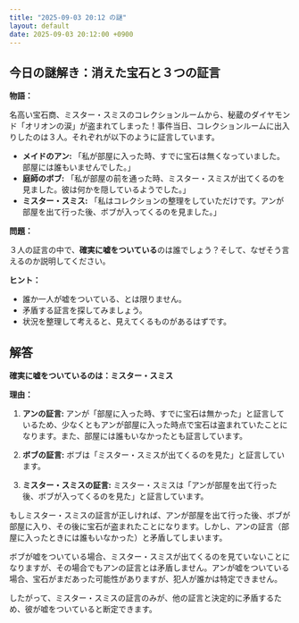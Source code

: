 ```yaml
---
title: "2025-09-03 20:12 の謎"
layout: default
date: 2025-09-03 20:12:00 +0900
---
```

## 今日の謎解き：消えた宝石と３つの証言

**物語：**

名高い宝石商、ミスター・スミスのコレクションルームから、秘蔵のダイヤモンド「オリオンの涙」が盗まれてしまった！事件当日、コレクションルームに出入りしたのは３人。それぞれが以下のように証言しています。

*   **メイドのアン:** 「私が部屋に入った時、すでに宝石は無くなっていました。部屋には誰もいませんでした。」
*   **庭師のボブ:** 「私が部屋の前を通った時、ミスター・スミスが出てくるのを見ました。彼は何かを隠しているようでした。」
*   **ミスター・スミス:** 「私はコレクションの整理をしていただけです。アンが部屋を出て行った後、ボブが入ってくるのを見ました。」

**問題：**

３人の証言の中で、**確実に嘘をついている**のは誰でしょう？そして、なぜそう言えるのか説明してください。

**ヒント：**

*   誰か一人が嘘をついている、とは限りません。
*   矛盾する証言を探してみましょう。
*   状況を整理して考えると、見えてくるものがあるはずです。

## 解答

**確実に嘘をついているのは：ミスター・スミス**

**理由：**

1.  **アンの証言:** アンが「部屋に入った時、すでに宝石は無かった」と証言しているため、少なくともアンが部屋に入った時点で宝石は盗まれていたことになります。また、部屋には誰もいなかったとも証言しています。

2.  **ボブの証言:** ボブは「ミスター・スミスが出てくるのを見た」と証言しています。

3.  **ミスター・スミスの証言:** ミスター・スミスは「アンが部屋を出て行った後、ボブが入ってくるのを見た」と証言しています。

もしミスター・スミスの証言が正しければ、アンが部屋を出て行った後、ボブが部屋に入り、その後に宝石が盗まれたことになります。しかし、アンの証言（部屋に入ったときには誰もいなかった）と矛盾してしまいます。

ボブが嘘をついている場合、ミスター・スミスが出てくるのを見ていないことになりますが、その場合でもアンの証言とは矛盾しません。アンが嘘をついている場合、宝石がまだあった可能性がありますが、犯人が誰かは特定できません。

したがって、ミスター・スミスの証言のみが、他の証言と決定的に矛盾するため、彼が嘘をついていると断定できます。

